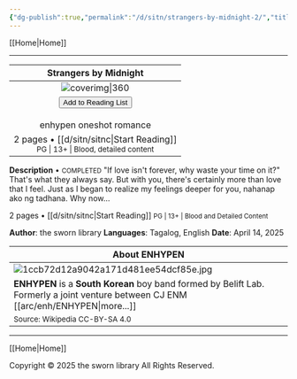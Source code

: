 ```yaml
---
{"dg-publish":true,"permalink":"/d/sitn/strangers-by-midnight-2/","title":"Strangers by Midnight","tags":["book"]}
---
```



[[Home\|Home]]

***

|                                                                                                                                  Strangers by Midnight                                                                                                                                   |
| :--------------------------------------------------------------------------------------------------------------------------------------------------------------------------------------------------------------------------------------------------------------------------------------: |
|                                                                                                                             ![coverimg\|360](/img/user/d/sitn/sitncover.webp)                                                                                                                             |
| <button id="library-toggle" class="squared-button" onclick="toggleLibrary()">Add to Reading List</button><br><br><div class="fake-button-container">  <span class="fake-button">enhypen</span>  <span class="fake-button">oneshot</span>  <span class="fake-button">romance</span></div> |
|                                                                                                2 pages • [[d/sitn/sitnc\|Start Reading]]<br> <small>PG \| 13+ \| Blood, detailed content</small>                                                                                                |


**Description** • <small>COMPLETED</small>
"If love isn't forever, why waste your time on it?"
That's what they always say. But with you, there's certainly more than love that I feel. Just as I began to realize my feelings deeper for you, nahanap ako ng tadhana. Why now...

2 pages • [[d/sitn/sitnc\|Start Reading]]
<small>PG | 13+ | Blood and Detailed Content</small>

**Author**: the sworn library
**Languages**: Tagalog, English
**Date**: April 14, 2025

| About ENHYPEN                                                                                                                 |
| ----------------------------------------------------------------------------------------------------------------------------- |
| ![1ccb72d12a9042a171d481ee54dcf85e.jpg](/img/user/assets/a%20storage/1ccb72d12a9042a171d481ee54dcf85e.jpg)                                                                                     |
| **ENHYPEN** is a **South Korean** boy band formed by Belift Lab. Formerly a joint venture between CJ ENM [[arc/enh/ENHYPEN\|more...]] |
| <small>Source: Wikipedia CC-BY-SA 4.0</small>                                                                                 |

***

[[Home\|Home]]


Copyright © 2025 the sworn library
All Rights Reserved.

<script src="https://starryxoxo.github.io/treeajmgar/src/helpers/user/scripts/list.js"></script> 
<script src="https://starryxoxo.github.io/treeajmgar/src/helpers/user/scripts/ffunction.js"></script>